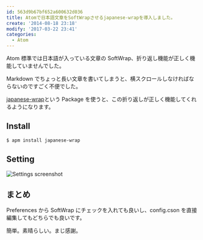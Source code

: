 ```yaml
---
id: 563d9b67bf652a600632d036
title: Atomで日本語文章をSoftWrapさせるjapanese-wrapを導入しました。
create: '2014-08-18 23:18'
modify: '2017-03-22 23:41'
categories:
  - Atom
---
```


Atom 標準では日本語が入っている文章の SoftWrap、折り返し機能が正しく機能していませんでした。

Markdown でちょっと長い文章を書いてしまうと、横スクロールしなければならないのですごく不便でした。

[japanese-wrap](https://github.com/raccy/japanese-wrap)という Package を使うと、この折り返しが正しく機能してくれるようになります。

## Install

```bash
$ apm install japanese-wrap
```

## Setting

![Settings screenshot](/images/2014/08/18/0001.png)

## まとめ

Preferences から SoftWrap にチェックを入れても良いし、config.cson を直接編集してもどちらでも良いです。

簡単。素晴らしい。まじ感謝。

<!-- more -->
